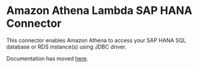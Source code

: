 # Amazon Athena Lambda SAP HANA Connector

This connector enables Amazon Athena to access your SAP HANA SQL database or RDS instance(s) using JDBC driver.

Documentation has moved [here](https://docs.aws.amazon.com/athena/latest/ug/connectors-sap-hana.html).

